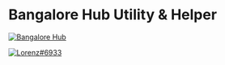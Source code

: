 # Bangalore Hub Utility & Helper

[![Bangalore Hub](https://discordapp.com/api/guilds/1023702510730494012/widget.png?style=banner3)](https://dsc.gg/bangalore)

[![Lorenz#6933](https://lanyard.cnrad.dev/api/838620835282812969?idleMessage=https%3A%2F%2Fdarshan.studio%2F)](https://discord.com/users/838620835282812969)
